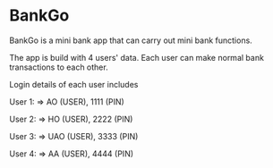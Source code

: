 # BankGo

BankGo is a mini bank app that can carry out mini bank functions.

The app is build with 4 users' data. Each user can make normal bank transactions to each other.

Login details of each user includes

User 1: => AO (USER), 1111 (PIN)

User 2: => HO (USER), 2222 (PIN)

User 3: => UAO (USER), 3333 (PIN)

User 4: => AA (USER), 4444 (PIN)
